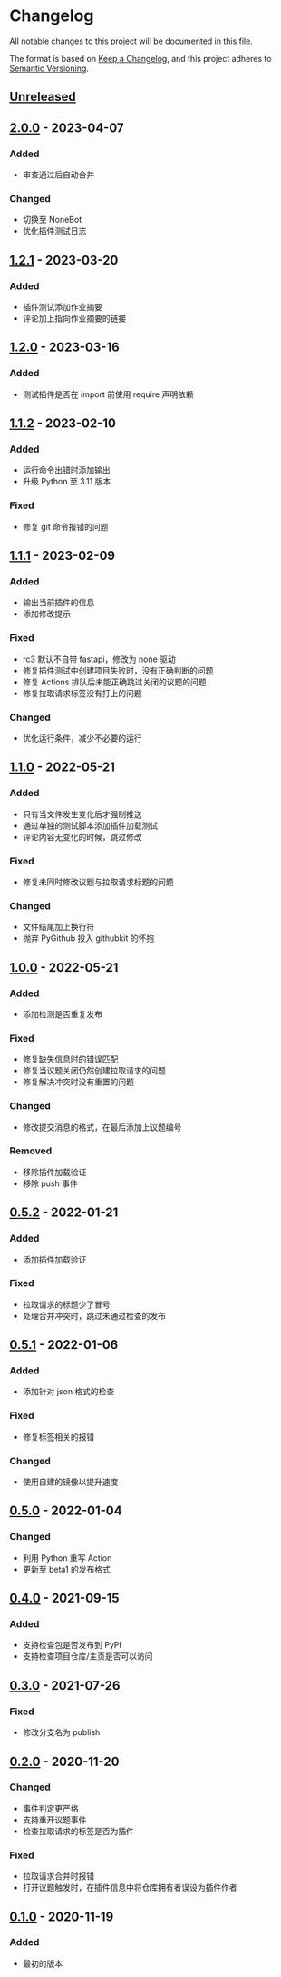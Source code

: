 # Changelog

All notable changes to this project will be documented in this file.

The format is based on [Keep a Changelog](https://keepachangelog.com/zh-CN/1.0.0/),
and this project adheres to [Semantic Versioning](https://semver.org/lang/zh-CN/spec/v2.0.0.html).

## [Unreleased]

## [2.0.0] - 2023-04-07

### Added

- 审查通过后自动合并

### Changed

- 切换至 NoneBot
- 优化插件测试日志

## [1.2.1] - 2023-03-20

### Added

- 插件测试添加作业摘要
- 评论加上指向作业摘要的链接

## [1.2.0] - 2023-03-16

### Added

- 测试插件是否在 import 前使用 require 声明依赖

## [1.1.2] - 2023-02-10

### Added

- 运行命令出错时添加输出
- 升级 Python 至 3.11 版本

### Fixed

- 修复 git 命令报错的问题

## [1.1.1] - 2023-02-09

### Added

- 输出当前插件的信息
- 添加修改提示

### Fixed

- rc3 默认不自带 fastapi，修改为 none 驱动
- 修复插件测试中创建项目失败时，没有正确判断的问题
- 修复 Actions 排队后未能正确跳过关闭的议题的问题
- 修复拉取请求标签没有打上的问题

### Changed

- 优化运行条件，减少不必要的运行

## [1.1.0] - 2022-05-21

### Added

- 只有当文件发生变化后才强制推送
- 通过单独的测试脚本添加插件加载测试
- 评论内容无变化的时候，跳过修改

### Fixed

- 修复未同时修改议题与拉取请求标题的问题

### Changed

- 文件结尾加上换行符
- 抛弃 PyGithub 投入 githubkit 的怀抱

## [1.0.0] - 2022-05-21

### Added

- 添加检测是否重复发布

### Fixed

- 修复缺失信息时的错误匹配
- 修复当议题关闭仍然创建拉取请求的问题
- 修复解决冲突时没有重置的问题

### Changed

- 修改提交消息的格式，在最后添加上议题编号

### Removed

- 移除插件加载验证
- 移除 push 事件

## [0.5.2] - 2022-01-21

### Added

- 添加插件加载验证

### Fixed

- 拉取请求的标题少了冒号
- 处理合并冲突时，跳过未通过检查的发布

## [0.5.1] - 2022-01-06

### Added

- 添加针对 json 格式的检查

### Fixed

- 修复标签相关的报错

### Changed

- 使用自建的镜像以提升速度

## [0.5.0] - 2022-01-04

### Changed

- 利用 Python 重写 Action
- 更新至 beta1 的发布格式

## [0.4.0] - 2021-09-15

### Added

- 支持检查包是否发布到 PyPI
- 支持检查项目仓库/主页是否可以访问

## [0.3.0] - 2021-07-26

### Fixed

- 修改分支名为 publish

## [0.2.0] - 2020-11-20

### Changed

- 事件判定更严格
- 支持重开议题事件
- 检查拉取请求的标签是否为插件

### Fixed

- 拉取请求合并时报错
- 打开议题触发时，在插件信息中将仓库拥有者误设为插件作者

## [0.1.0] - 2020-11-19

### Added

- 最初的版本

[unreleased]: https://github.com/nonebot/nonebot2-publish-bot/compare/v2.0.0...HEAD
[2.0.0]: https://github.com/nonebot/nonebot2-publish-bot/compare/v1.2.1...v2.0.0
[1.2.1]: https://github.com/nonebot/nonebot2-publish-bot/compare/v1.2.0...v1.2.1
[1.2.0]: https://github.com/nonebot/nonebot2-publish-bot/compare/v1.1.2...v1.2.0
[1.1.2]: https://github.com/nonebot/nonebot2-publish-bot/compare/v1.1.1...v1.1.2
[1.1.1]: https://github.com/nonebot/nonebot2-publish-bot/compare/v1.1.0...v1.1.1
[1.1.0]: https://github.com/nonebot/nonebot2-publish-bot/compare/v1.0.0...v1.1.0
[1.0.0]: https://github.com/nonebot/nonebot2-publish-bot/compare/v0.5.2...v1.0.0
[0.5.2]: https://github.com/nonebot/nonebot2-publish-bot/compare/v0.5.1...v0.5.2
[0.5.1]: https://github.com/nonebot/nonebot2-publish-bot/compare/v0.5.0...v0.5.1
[0.5.0]: https://github.com/nonebot/nonebot2-publish-bot/compare/v0.4.0...v0.5.0
[0.4.0]: https://github.com/nonebot/nonebot2-publish-bot/compare/v0.3.0...v0.4.0
[0.3.0]: https://github.com/nonebot/nonebot2-publish-bot/compare/v0.2.0...v0.3.0
[0.2.0]: https://github.com/nonebot/nonebot2-publish-bot/compare/v0.1.0...v0.2.0
[0.1.0]: https://github.com/nonebot/nonebot2-publish-bot/releases/tag/v0.1.0
